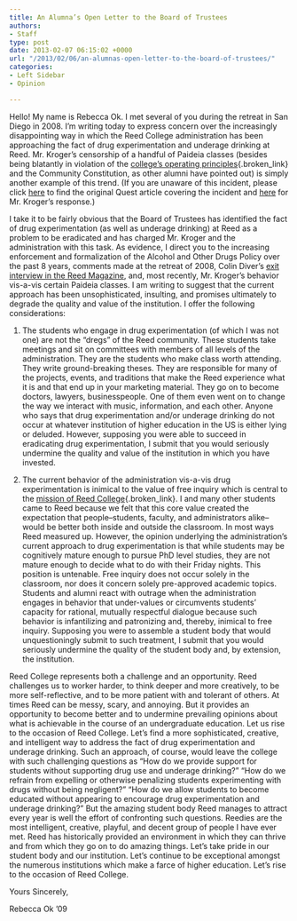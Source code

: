 ```yaml
---
title: An Alumna’s Open Letter to the Board of Trustees
authors:
- Staff
type: post
date: 2013-02-07 06:15:02 +0000
url: "/2013/02/06/an-alumnas-open-letter-to-the-board-of-trustees/"
categories:
- Left Sidebar
- Opinion

---
```

Hello! My name is Rebecca Ok. I met several of you during the retreat in San Diego in 2008. I&#8217;m writing today to express concern over the increasingly disappointing way in which the Reed College administration has been approaching the fact of drug experimentation and underage drinking at Reed. Mr. Kroger&#8217;s censorship of a handful of Paideia classes (besides being blatantly in violation of the [college&#8217;s operating principles][1]{.broken_link} and the Community Constitution, as other alumni have pointed out) is simply another example of this trend. (If you are unaware of this incident, please click [here][2] to find the original Quest article covering the incident and [here][3] for Mr. Kroger&#8217;s response.)

I take it to be fairly obvious that the Board of Trustees has identified the fact of drug experimentation (as well as underage drinking) at Reed as a problem to be eradicated and has charged Mr. Kroger and the administration with this task. As evidence, I direct you to the increasing enforcement and formalization of the Alcohol and Other Drugs Policy over the past 8 years, comments made at the retreat of 2008, Colin Diver&#8217;s [exit interview in the Reed Magazine][4], and, most recently, Mr. Kroger&#8217;s behavior vis-a-vis certain Paideia classes. I am writing to suggest that the current approach has been unsophisticated, insulting, and promises ultimately to degrade the quality and value of the institution. I offer the following considerations:

1) The students who engage in drug experimentation (of which I was not one) are not the &#8220;dregs&#8221; of the Reed community. These students take meetings and sit on committees with members of all levels of the administration. They are the students who make class worth attending. They write ground-breaking theses. They are responsible for many of the projects, events, and traditions that make the Reed experience what it is and that end up in your marketing material. They go on to become doctors, lawyers, businesspeople. One of them even went on to change the way we interact with music, information, and each other. Anyone who says that drug experimentation and/or underage drinking do not occur at whatever institution of higher education in the US is either lying or deluded. However, supposing you were able to succeed in eradicating drug experimentation, I submit that you would seriously undermine the quality and value of the institution in which you have invested.

2) The current behavior of the administration vis-a-vis drug experimentation is inimical to the value of free inquiry which is central to the [mission of Reed College][1]{.broken_link}. I and many other students came to Reed because we felt that this core value created the expectation that people&#8211;students, faculty, and administrators alike&#8211;would be better both inside and outside the classroom. In most ways Reed measured up. However, the opinion underlying the administration&#8217;s current approach to drug experimentation is that while students may be cognitively mature enough to pursue PhD level studies, they are not mature enough to decide what to do with their Friday nights. This position is untenable. Free inquiry does not occur solely in the classroom, nor does it concern solely pre-approved academic topics. Students and alumni react with outrage when the administration engages in behavior that under-values or circumvents students&#8217; capacity for rational, mutually respectful dialogue because such behavior is infantilizing and patronizing and, thereby, inimical to free inquiry. Supposing you were to assemble a student body that would unquestioningly submit to such treatment, I submit that you would seriously undermine the quality of the student body and, by extension, the institution.

Reed College represents both a challenge and an opportunity. Reed challenges us to worker harder, to think deeper and more creatively, to be more self-reflective, and to be more patient with and tolerant of others. At times Reed can be messy, scary, and annoying. But it provides an opportunity to become better and to undermine prevailing opinions about what is achievable in the course of an undergraduate education. Let us rise to the occasion of Reed College. Let&#8217;s find a more sophisticated, creative, and intelligent way to address the fact of drug experimentation and underage drinking. Such an approach, of course, would leave the college with such challenging questions as &#8220;How do we provide support for students without supporting drug use and underage drinking?&#8221; &#8220;How do we refrain from expelling or otherwise penalizing students experimenting with drugs without being negligent?&#8221; &#8220;How do we allow students to become educated without appearing to encourage drug experimentation and underage drinking?&#8221; But the amazing student body Reed manages to attract every year is well the effort of confronting such questions. Reedies are the most intelligent, creative, playful, and decent group of people I have ever met. Reed has historically provided an environment in which they can thrive and from which they go on to do amazing things. Let&#8217;s take pride in our student body and our institution. Let&#8217;s continue to be exceptional amongst the numerous institutions which make a farce of higher education. Let&#8217;s rise to the occasion of Reed College.

Yours Sincerely,
  
Rebecca Ok &#8217;09

 [1]: http://web.reed.edu/academic/gbook/coll_org/goal.html
 [2]: http://www.reedquest.org/2013/01/paideia-classes-censored-at-krogers-request/ "Paideia Classes Censored at Kroger’s Request"
 [3]: http://www.reedquest.org/2013/02/president-krogers-statement/ "President Kroger’s Statement"
 [4]: http://www.reed.edu/reed_magazine/june2012/articles/features/diver/diver1.html